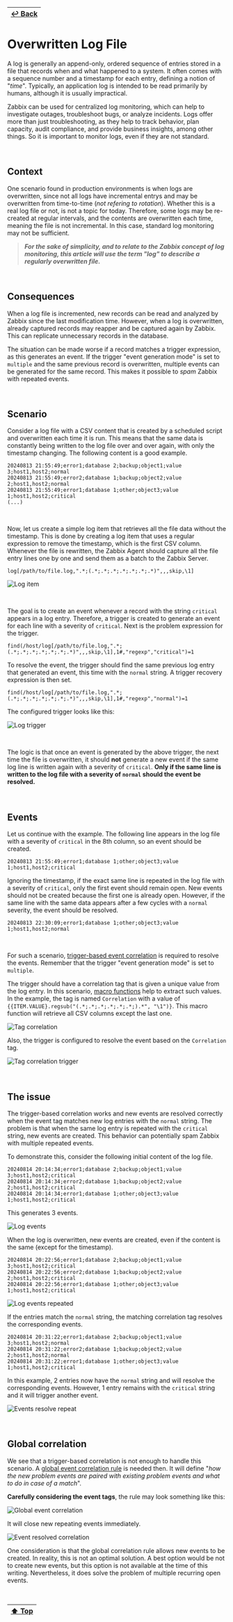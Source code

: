 | [↩️ Back](../) |
| --- |

# Overwritten Log File

A log is generally an append-only, ordered sequence of entries stored in a file that records when and what happened to a system. It often comes with a sequence number and a timestamp for each entry, defining a notion of "_time_". Typically, an application log is intended to be read primarily by humans, although it is usually impractical.

Zabbix can be used for centralized log monitoring, which can help to investigate outages, troubleshoot bugs, or analyze incidents. Logs offer more than just troubleshooting, as they help to track behavior, plan capacity, audit compliance, and provide business insights, among other things. So it is important to monitor logs, even if they are not standard.

<BR>

## Context

One scenario found in production environments is when logs are overwritten, since not all logs have incremental entrys and may be overwritten from time-to-time (_not refering to rotation_). Whether this is a real log file or not, is not a topic for today. Therefore, some logs may be re-created at regular intervals, and the contents are overwritten each time, meaning the file is not incremental. In this case, standard log monitoring may not be sufficient.

> _**For the sake of simplicity, and to relate to the Zabbix concept of log monitoring, this article will use the term "_log_" to describe a regularly overwritten file.**_

<BR>

## Consequences

When a log file is incremented, new records can be read and analyzed by Zabbix since the last modification time. However, when a log is overwritten, already captured records may reapper and be captured again by Zabbix. This can replicate unnecessary records in the database.

The situation can be made worse if a record matches a trigger expression, as this generates an event. If the trigger "event generation mode" is set to `multiple` and the same previous record is overwritten, multiple events can be generated for the same record. This makes it possible to _spam_ Zabbix with repeated events.

<BR>

## Scenario

Consider a log file with a CSV content that is created by a scheduled script and overwritten each time it is run. This means that the same data is constantly being written to the log file over and over again, with only the timestamp changing. The following content is a good example.

```csv
20240813 21:55:49;error1;database 2;backup;object1;value 3;host1,host2;normal
20240813 21:55:49;error2;database 1;backup;object2;value 2;host1,host2;normal
20240813 21:55:49;error1;database 1;other;object3;value 1;host1,host2;critical
(...)
```

<BR>

Now, let us create a simple log item that retrieves all the file data without the timestamp. This is done by creating a log item that uses a regular expression to remove the timestamp, which is the first CSV column. Whenever the file is rewritten, the Zabbix Agent should capture all the file entry lines one by one and send them as a batch to the Zabbix Server.

```
log[/path/to/file.log,".*;(.*;.*;.*;.*;.*;.*;.*)",,,skip,\1]
```

![Log item](./image/log_item.png)

<BR>

The goal is to create an event whenever a record with the string `critical`  appears in a log entry. Therefore, a trigger is created to generate an event for each line with a severity of `critical`. Next is the problem expression for the trigger.

```
find(/host/log[/path/to/file.log,".*;(.*;.*;.*;.*;.*;.*;.*)",,,skip,\1],1#,"regexp","critical")=1
```

To resolve the event, the trigger should find the same previous log entry that generated an event, this time with the `normal` string. A trigger recovery expression is then set.

```
find(/host/log[/path/to/file.log,".*;(.*;.*;.*;.*;.*;.*;.*)",,,skip,\1],1#,"regexp","normal")=1
```

The configured trigger looks like this:

![Log trigger](./image/log_trigger.png)

<BR>

The logic is that once an event is generated by the above trigger, the next time the file is overwritten, it should **not** generate a new event if the same log line is written again with a severity of `critical`. **Only if the same line is written to the log file with a severity of `normal` should the event be resolved.**

<BR>

## Events

Let us continue with the example. The following line appears in the log file with a severity of `critical` in the 8th column, so an event should be created.

```csv
20240813 21:55:49;error1;database 1;other;object3;value 1;host1,host2;critical
```

Ignoring the timestamp, if the exact same line is repeated in the log file with a severity of `critical`, only the first event should remain open. New events should not be created because the first one is already open. However, if the same line with the same data appears after a few cycles with a `normal` severity, the event should be resolved.

```csv
20240813 22:30:09;error1;database 1;other;object3;value 1;host1,host2;normal
```

<BR>

For such a scenario, [trigger-based event correlation](https://www.zabbix.com/documentation/current/en/manual/config/event_correlation/trigger) is required to resolve the events. Remember that the trigger "event generation mode" is set to `multiple`.

The trigger should have a correlation tag that is given a unique value from the log entry. In this scenario, [macro functions](https://www.zabbix.com/documentation/current/en/manual/config/macros/macro_functions) help to extract such values. In the example, the tag is named `Correlation` with a value of  `{{ITEM.VALUE}.regsub("(.*;.*;.*;.*;.*;.*;).*", "\1")}`. This macro function will retrieve all CSV columns except the last one.

![Tag correlation](./image/tag_correlation.png)

Also, the trigger is configured to resolve the event based on the `Correlation` tag.

![Tag correlation trigger](./image/tag_correlation_trigger.png)

<BR>

## The issue

The trigger-based correlation works and new events are resolved correctly when the event tag matches new log entries with the `normal` string. The problem is that when the same log entry is repeated with the `critical` string, new events are created. This behavior can potentially spam Zabbix with multiple repeated events.

To demonstrate this, consider the following initial content of the log file.

```
20240814 20:14:34;error1;database 2;backup;object1;value 3;host1,host2;critical
20240814 20:14:34;error2;database 1;backup;object2;value 2;host1,host2;critical
20240814 20:14:34;error1;database 1;other;object3;value 1;host1,host2;critical
```

This generates 3 events.

![Log events](./image/log_events.png)

When the log is overwritten, new events are created, even if the content is the same (except for the timestamp).

```
20240814 20:22:56;error1;database 2;backup;object1;value 3;host1,host2;critical
20240814 20:22:56;error2;database 1;backup;object2;value 2;host1,host2;critical
20240814 20:22:56;error1;database 1;other;object3;value 1;host1,host2;critical
```

![Log events repeated](./image/log_events_repeated.png)

If the entries match the `normal` string, the matching correlation tag resolves the corresponding events.

```
20240814 20:31:22;error1;database 2;backup;object1;value 3;host1,host2;normal
20240814 20:31:22;error2;database 1;backup;object2;value 2;host1,host2;normal
20240814 20:31:22;error1;database 1;other;object3;value 1;host1,host2;critical
```

In this example, 2 entries now have the `normal` string and will resolve the corresponding events. However, 1 entry remains with the `critical` string and it will trigger another event.

![Events resolve repeat](./image/events_resolve_repeat.png)

<BR>

## Global correlation

We see that a trigger-based correlation is not enough to handle this scenario. A [global event correlation rule](https://www.zabbix.com/documentation/7.0/en/manual/config/event_correlation/global?hl=correlation) is needed then. It will define "_how the new problem events are paired with existing problem events and what to do in case of a match_".

**Carefully considering the event tags**, the rule may look something like this:

![Global event correlation](./image/global_event_correlation.png)

It will close new repeating events immediately.

![Event resolved correlation](./image/event_resolved_correlation.png)

One consideration is that the global correlation rule allows new events to be created. In reality, this is not an optimal solution. A best option would be not to create new events, but this option is not available at the time of this writing. Nevertheless, it does solve the problem of multiple recurring open events.

<BR>

| [⬆️ Top](#overwritten-log-file) |
| --- |